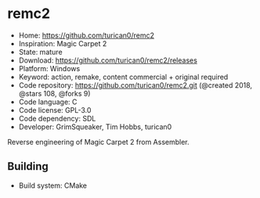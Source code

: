 # remc2

- Home: https://github.com/turican0/remc2
- Inspiration: Magic Carpet 2
- State: mature
- Download: https://github.com/turican0/remc2/releases
- Platform: Windows
- Keyword: action, remake, content commercial + original required
- Code repository: https://github.com/turican0/remc2.git (@created 2018, @stars 108, @forks 9)
- Code language: C
- Code license: GPL-3.0
- Code dependency: SDL
- Developer: GrimSqueaker, Tim Hobbs, turican0

Reverse engineering of Magic Carpet 2 from Assembler.

## Building

- Build system: CMake
